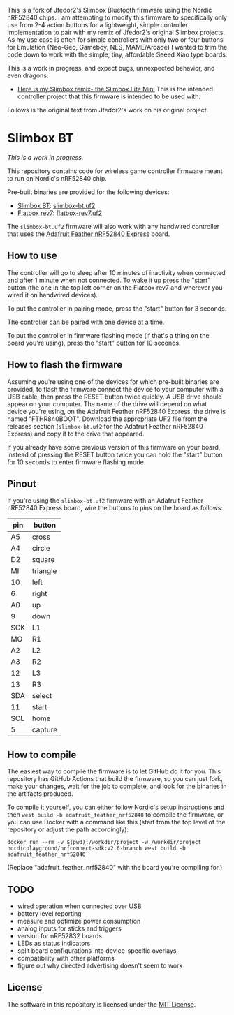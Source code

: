 This is a fork of Jfedor2's Slimbox Bluetooth firmware using the Nordic nRF52840 chips. I am attempting to modify this firmware to specifically only use from 2-4 action buttons for a lightweight, simple controller implementation to pair with my remix of Jfedor2's original Slimbox projects. As my use case is often for simple controllers with only two or four buttons for Emulation (Neo-Geo, Gameboy, NES, MAME/Arcade) I wanted to trim the code down to work with the simple, tiny, affordable Seeed Xiao type boards.

This is a work in progress, and expect bugs, unnexpected behavior, and even dragons.

* [Here is my Slimbox remix- the Slimbox Lite Mini](https://www.printables.com/model/1355280-slimbox-lite-mini) This is the intended controller project that this firmware is intended to be used with.

Follows is the original text from Jfedor2's work on his original project.

# Slimbox BT

_This is a work in progress._

This repository contains code for wireless game controller firmware meant to run on Nordic's nRF52840 chip.

Pre-built binaries are provided for the following devices:

* [Slimbox BT](https://www.printables.com/model/923690-slimbox-bt): [slimbox-bt.uf2](https://github.com/jfedor2/slimbox-bt/releases/latest/download/slimbox-bt.uf2)
* [Flatbox rev7](https://github.com/jfedor2/flatbox/tree/master/hardware-rev7): [flatbox-rev7.uf2](https://github.com/jfedor2/slimbox-bt/releases/latest/download/flatbox-rev7.uf2)

The `slimbox-bt.uf2` firmware will also work with any handwired controller that uses the [Adafruit Feather nRF52840 Express](https://www.adafruit.com/product/4062) board.

## How to use

The controller will go to sleep after 10 minutes of inactivity when connected and after 1 minute when not connected. To wake it up press the "start" button (the one in the top left corner on the Flatbox rev7 and wherever you wired it on handwired devices).

To put the controller in pairing mode, press the "start" button for 3 seconds.

The controller can be paired with one device at a time.

To put the controller in firmware flashing mode (if that's a thing on the board you're using), press the "start" button for 10 seconds.

## How to flash the firmware

Assuming you're using one of the devices for which pre-built binaries are provided, to flash the firmware connect the device to your computer with a USB cable, then press the RESET button twice quickly. A USB drive should appear on your computer. The name of the drive will depend on what device you're using, on the Adafruit Feather nRF52840 Express, the drive is named "FTHR840BOOT". Download the appropriate UF2 file from the releases section (`slimbox-bt.uf2` for the Adafruit Feather nRF52840 Express) and copy it to the drive that appeared.

If you already have some previous version of this firmware on your board, instead of pressing the RESET button twice you can hold the "start" button for 10 seconds to enter firmware flashing mode.

## Pinout

If you're using the `slimbox-bt.uf2` firmware with an Adafruit Feather nRF52840 Express board, wire the buttons to pins on the board as follows:

pin | button
--- | ------
A5 | cross
A4 | circle
D2 | square
MI | triangle
10 | left
6 | right
A0 | up
9 | down
SCK | L1
MO | R1
A2 | L2
A3 | R2
12 | L3
13 | R3
SDA | select
11 | start
SCL | home
5 | capture

## How to compile

The easiest way to compile the firmware is to let GitHub do it for you. This repository has GitHub Actions that build the firmware, so you can just fork, make your changes, wait for the job to complete, and look for the binaries in the artifacts produced.

To compile it yourself, you can either follow [Nordic's setup instructions](https://docs.nordicsemi.com/bundle/ncs-latest/page/nrf/installation.html) and then `west build -b adafruit_feather_nrf52840` to compile the firmware, or you can use Docker with a command like this (start from the top level of the repository or adjust the path accordingly):

```
docker run --rm -v $(pwd):/workdir/project -w /workdir/project nordicplayground/nrfconnect-sdk:v2.6-branch west build -b adafruit_feather_nrf52840
```

(Replace "adafruit\_feather\_nrf52840" with the board you're compiling for.)

## TODO

* wired operation when connected over USB
* battery level reporting
* measure and optimize power consumption
* analog inputs for sticks and triggers
* version for nRF52832 boards
* LEDs as status indicators
* split board configurations into device-specific overlays
* compatibility with other platforms
* figure out why directed advertising doesn't seem to work

## License

The software in this repository is licensed under the [MIT License](LICENSE).
